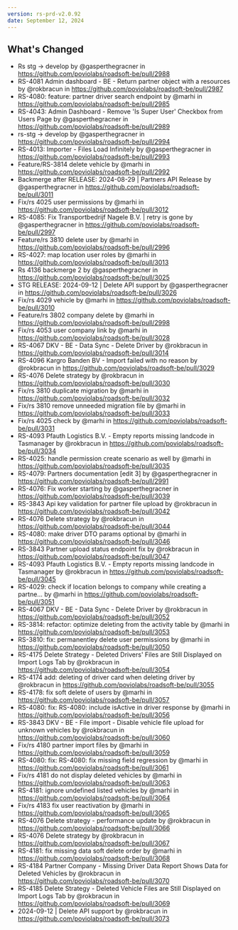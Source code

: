```yaml
---
version: rs-prd-v2.0.92
date: September 12, 2024
---
```


## What's Changed
* Rs stg -> develop by @gasperthegracner in https://github.com/poviolabs/roadsoft-be/pull/2988
* RS-4081 Admin dashboard - BE - Return partner object with a resources by @rokbracun in https://github.com/poviolabs/roadsoft-be/pull/2987
* RS-4080: feature: partner driver search endpoint by @marhi in https://github.com/poviolabs/roadsoft-be/pull/2985
* RS-4043: Admin Dashboard - Remove 'Is Super User' Checkbox from Users Page by @gasperthegracner in https://github.com/poviolabs/roadsoft-be/pull/2989
* rs-stg -> develop by @gasperthegracner in https://github.com/poviolabs/roadsoft-be/pull/2994
* RS-4013: Importer - Files Load Infinitely by @gasperthegracner in https://github.com/poviolabs/roadsoft-be/pull/2993
* Feature/RS-3814 delete vehicle by @marhi in https://github.com/poviolabs/roadsoft-be/pull/2992
* Backmerge after RELEASE: 2024-08-29 | Partners API Release  by @gasperthegracner in https://github.com/poviolabs/roadsoft-be/pull/3011
* Fix/rs 4025 user permissions by @marhi in https://github.com/poviolabs/roadsoft-be/pull/3012
* RS-4085: Fix Transportbedrijf Nagele B.V. | retry is gone by @gasperthegracner in https://github.com/poviolabs/roadsoft-be/pull/2997
* Feature/rs 3810 delete user by @marhi in https://github.com/poviolabs/roadsoft-be/pull/2996
* RS-4027: map location user roles by @marhi in https://github.com/poviolabs/roadsoft-be/pull/3013
* Rs 4136 backmerge 2 by @gasperthegracner in https://github.com/poviolabs/roadsoft-be/pull/3025
* STG RELEASE: 2024-09-12 | Delete API support by @gasperthegracner in https://github.com/poviolabs/roadsoft-be/pull/3026
* Fix/rs 4029 vehicle by @marhi in https://github.com/poviolabs/roadsoft-be/pull/3010
* Feature/rs 3802 company delete by @marhi in https://github.com/poviolabs/roadsoft-be/pull/2998
* Fix/rs 4053 user company link by @marhi in https://github.com/poviolabs/roadsoft-be/pull/3028
* RS-4067 DKV - BE - Data Sync - Delete Driver by @rokbracun in https://github.com/poviolabs/roadsoft-be/pull/3014
* RS-4096 Kargro Banden BV - Import failed with no reason by @rokbracun in https://github.com/poviolabs/roadsoft-be/pull/3029
* RS-4076 Delete strategy by @rokbracun in https://github.com/poviolabs/roadsoft-be/pull/3030
* Fix/rs 3810 duplicate migration by @marhi in https://github.com/poviolabs/roadsoft-be/pull/3032
* Fix/rs 3810 remove unneeded migration file by @marhi in https://github.com/poviolabs/roadsoft-be/pull/3033
* Fix/rs 4025 check by @marhi in https://github.com/poviolabs/roadsoft-be/pull/3031
* RS-4093 Pfauth Logistics B.V. - Empty reports missing landcode in Tasmanager by @rokbracun in https://github.com/poviolabs/roadsoft-be/pull/3034
* RS-4025: handle permission create scenario as well by @marhi in https://github.com/poviolabs/roadsoft-be/pull/3035
* RS-4079: Partners documentation [edit 3]  by @gasperthegracner in https://github.com/poviolabs/roadsoft-be/pull/2991
* RS-4076: Fix worker starting by @gasperthegracner in https://github.com/poviolabs/roadsoft-be/pull/3039
* RS-3843 Api key validation for partner file upload by @rokbracun in https://github.com/poviolabs/roadsoft-be/pull/3042
* RS-4076 Delete strategy by @rokbracun in https://github.com/poviolabs/roadsoft-be/pull/3044
* RS-4080: make driver DTO params optional by @marhi in https://github.com/poviolabs/roadsoft-be/pull/3046
* RS-3843 Partner upload status endpoint fix by @rokbracun in https://github.com/poviolabs/roadsoft-be/pull/3047
* RS-4093 Pfauth Logistics B.V. - Empty reports missing landcode in Tasmanager by @rokbracun in https://github.com/poviolabs/roadsoft-be/pull/3045
* RS-4029: check if location belongs to company while creating a partne… by @marhi in https://github.com/poviolabs/roadsoft-be/pull/3051
* RS-4067   DKV - BE - Data Sync - Delete Driver by @rokbracun in https://github.com/poviolabs/roadsoft-be/pull/3052
* RS-3814: refactor: optimize deleting from the activity table by @marhi in https://github.com/poviolabs/roadsoft-be/pull/3053
* RS-3810: fix: permanentley delete user permissions by @marhi in https://github.com/poviolabs/roadsoft-be/pull/3050
* RS-4175 Delete Strategy - Deleted Drivers' Files are Still Displayed on Import Logs Tab by @rokbracun in https://github.com/poviolabs/roadsoft-be/pull/3054
* RS-4174 add: deleting of driver card when deleting driver by @rokbracun in https://github.com/poviolabs/roadsoft-be/pull/3055
* RS-4178: fix soft delete of users by @marhi in https://github.com/poviolabs/roadsoft-be/pull/3057
* RS-4080: fix: RS-4080: include isActive in driver response by @marhi in https://github.com/poviolabs/roadsoft-be/pull/3056
* RS-3843 DKV - BE - File import - Disable vehicle file upload for unknown vehicles by @rokbracun in https://github.com/poviolabs/roadsoft-be/pull/3060
* Fix/rs 4180 partner import files by @marhi in https://github.com/poviolabs/roadsoft-be/pull/3059
* RS-4080: fix: RS-4080: fix missing field regression by @marhi in https://github.com/poviolabs/roadsoft-be/pull/3061
* Fix/rs 4181 do not display deleted vehicles by @marhi in https://github.com/poviolabs/roadsoft-be/pull/3063
* RS-4181: ignore undefined listed vehicles by @marhi in https://github.com/poviolabs/roadsoft-be/pull/3064
* Fix/rs 4183 fix user reactivation by @marhi in https://github.com/poviolabs/roadsoft-be/pull/3065
* RS-4076 Delete strategy - performance update by @rokbracun in https://github.com/poviolabs/roadsoft-be/pull/3066
* RS-4076 Delete strategy by @rokbracun in https://github.com/poviolabs/roadsoft-be/pull/3067
* RS-4181: fix missing data soft delete order by @marhi in https://github.com/poviolabs/roadsoft-be/pull/3068
* RS-4184 Partner Company - Missing Driver Data Report Shows Data for Deleted Vehicles by @rokbracun in https://github.com/poviolabs/roadsoft-be/pull/3070
* RS-4185 Delete Strategy - Deleted Vehicle Files are Still Displayed on Import Logs Tab by @rokbracun in https://github.com/poviolabs/roadsoft-be/pull/3069
* 2024-09-12 | Delete API support by @rokbracun in https://github.com/poviolabs/roadsoft-be/pull/3073